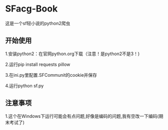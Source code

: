 # SFacg-Book
这是一个sf轻小说的python2爬虫

## 开始使用
1.安装python2：在官网python.org下载（注意！是python2不是3！)

 2.运行pip install requests pillow
 
 3.在ini.py里配置.SFCommunit的cookie并保存
 
 4.运行python sf.py
 
## 注意事项

1.这个在Windows下运行可能会有点问题,好像是编码的问题,我有空改一下编码(期末考试了)
